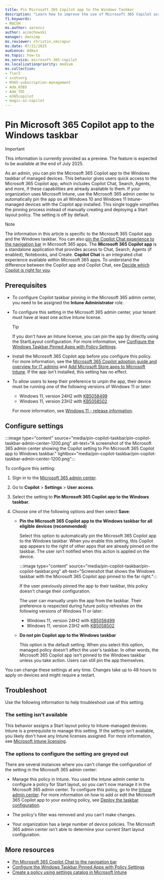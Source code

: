 ```yaml
---
title: Pin Microsoft 365 Copilot app to the Windows Taskbar
description: "Learn how to improve the use of Microsoft 365 Copilot across your organization by pinning the Copilot app to the Windows taskbar."
f1.keywords:
- NOCSH
ms.author: aaroncz
author: aczechowski
manager: dansimp
ms.reviewer: christin,vmirapur
ms.date: 07/21/2025
audience: Admin
ms.topic: how-to
ms.service: microsoft-365-copilot
ms.localizationpriority: medium
ms.collection: 
- Tier2
- scotvorg
- M365-subscription-management 
- Adm_O365
- Adm_TOC
- m365copilot
- magic-ai-copilot
---
```


# Pin Microsoft 365 Copilot app to the Windows taskbar

> [!IMPORTANT]
> This information is currently provided as a preview. The feature is expected to be available at the end of July 2025.

As an admin, you can pin the Microsoft 365 Copilot app to the Windows taskbar of managed devices. This behavior gives users quick access to the Microsoft 365 Copilot app, which includes Copilot Chat, Search, Agents, and more, if these capabilities are already available to them. If your organization uses Microsoft Intune, use the Microsoft 365 admin center to automatically pin the app on all Windows 10 and Windows 11 Intune-managed devices with the Copilot app installed. This single toggle simplifies the pinning process instead of manually creating and deploying a Start layout policy. The setting is off by default.

> [!NOTE]
> The information in this article is specific to the Microsoft 365 Copilot app and the Windows taskbar. You can also [pin the Copilot Chat experience to the navigation bar](pin-copilot-chat-navbar.md) in Microsoft 365 apps. The **Microsoft 365 Copilot app** is a standalone application that provides access to Chat, Search, Agents (if enabled), Notebooks, and Create. **Copilot Chat** is an integrated chat experience available within Microsoft 365 apps. To understand the difference between the Copilot app and Copilot Chat, see [Decide which Copilot is right for you](which-copilot-for-your-organization.md).

## Prerequisites

- To configure Copilot taskbar pinning in the Microsoft 365 admin center, you need to be assigned the **Intune Administrator** role.

- To configure this setting in the Microsoft 365 admin center, your tenant must have at least one active Intune license.

  > [!TIP]
  > If you don't have an Intune license, you can pin the app by directly using the StartLayout configuration. For more information, see [Configure the Windows Taskbar Pinned Apps with Policy Settings](/windows/configuration/taskbar/pinned-apps?tabs=intune&pivots=windows-11).

- Install the Microsoft 365 Copilot app before you configure this policy. For more information, see the [Microsoft 365 Copilot adoption guide and overview for IT admins](microsoft-365-copilot-enablement-resources.md) and [Add Microsoft Store apps to Microsoft Intune](/intune/intune-service/apps/store-apps-microsoft). If the app isn't installed, this setting has no effect.

- To allow users to keep their preference to unpin the app, their device must be running one of the following versions of Windows 11 or later:

  - Windows 11, version 24H2 with [KB5058499][KB-24]
  - Windows 11, version 23H2 with [KB5058502][KB-23]

  For more information, see [Windows 11 - release information](/windows/release-health/windows11-release-information).

## Configure settings

:::image type="content" source="media/pin-copilot-taskbar/pin-copilot-taskbar-admin-center-1200.png" alt-text="A screenshot of the Microsoft 365 admin center showing the Copilot setting to Pin Microsoft 365 Copilot app to Windows taskbar." lightbox="media/pin-copilot-taskbar/pin-copilot-taskbar-admin-center-1200.png":::

To configure this setting:

1. Sign in to the [Microsoft 365 admin center](https://admin.microsoft.com/).
1. Go to **Copilot** > **Settings** > **User access**.
1. Select the setting to **Pin Microsoft 365 Copilot app to the Windows taskbar**.
1. Choose one of the following options and then select **Save**:

    - **Pin the Microsoft 365 Copilot app to the Windows taskbar for all eligible devices (recommended)**

        Select this option to automatically pin the Microsoft 365 Copilot app to the Windows taskbar. When you enable this setting, this Copilot app appears to the right of other apps that are already pinned on the taskbar. The user isn't notified when this action is applied on the device.

        :::image type="content" source="media/pin-copilot-taskbar/pin-copilot-taskbar.png" alt-text="Screenshot that shows the Windows taskbar with the Microsoft 365 Copilot app pinned to the far right.":::

        If the user previously pinned the app to their taskbar, this policy doesn't change their configuration.

        The user can manually unpin the app from the taskbar. Their preference is respected during future policy refreshes on the following versions of Windows 11 or later:

        - Windows 11, version 24H2 with [KB5058499][KB-24]
        - Windows 11, version 23H2 with [KB5058502][KB-23]

    - **Do not pin Copilot app to the Windows taskbar**

        This option is the default setting. When you select this option, managed policy doesn't affect the user's taskbar. In other words, the Microsoft 365 Copilot app isn't pinned to the Windows taskbar unless you take action. Users can still pin the app themselves.

You can change these settings at any time. Changes take up to 48 hours to apply on devices and might require a restart.

## Troubleshoot

Use the following information to help troubleshoot use of this setting.

### The setting isn't available

This behavior assigns a Start layout policy to Intune-managed devices. Intune is a prerequisite to manage this setting. If the setting isn't available, you likely don't have any Intune licenses assigned. For more information, see [Microsoft Intune licensing](/intune/intune-service/fundamentals/licenses).

### The options to configure the setting are greyed out

There are several instances where you can't change the configuration of the setting in the Microsoft 365 admin center:

- Manage this policy in Intune. You used the Intune admin center to configure a policy for Start layout, so you can't now manage it in the Microsoft 365 admin center. To configure this policy, go to the [Intune admin center](https://intune.microsoft.com). For more information on how to add or edit the Microsoft 365 Copilot app to your existing policy, see [Deploy the taskbar configuration](/windows/configuration/taskbar/pinned-apps?tabs=intune&pivots=windows-11#deploy-the-taskbar-configuration).

- The policy's filter was removed and you can't make changes.

- Your organization has a large number of device policies. The Microsoft 365 admin center isn't able to determine your current Start layout configuration.

## More resources

- [Pin Microsoft 365 Copilot Chat to the navigation bar](pin-copilot-chat-navbar.md)
- [Configure the Windows Taskbar Pinned Apps with Policy Settings](/windows/configuration/taskbar/pinned-apps?tabs=intune&pivots=windows-11)
- [Create a policy using settings catalog in Microsoft Intune](/intune/intune-service/configuration/settings-catalog)

<!--links-->

[KB-24]: https://support.microsoft.com/topic/e31ba7c2-ff65-4863-a462-a66e30840b1a
[KB-23]: https://support.microsoft.com/topic/65d38dd2-e149-4462-9699-e2482f60b16b
